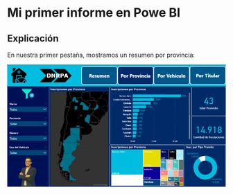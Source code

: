 # Mi primer informe en Powe BI
## Explicación 

En nuestra primer pestaña, mostramos un resumen por provincia:

![alt text](image-1.png)

